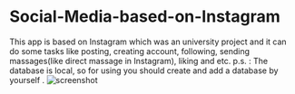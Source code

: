 # Social-Media-based-on-Instagram

This app is based on Instagram which was an university project and it can do some tasks like posting, creating account, following, sending massages(like direct massage in Instagram), liking and etc.
p.s. : The database is local, so for using you should create and add a database by yourself .
![screenshot](https://user-images.githubusercontent.com/39772964/209025589-ab63454c-ead5-413e-b0b1-d20c6dfd4220.jpg)
